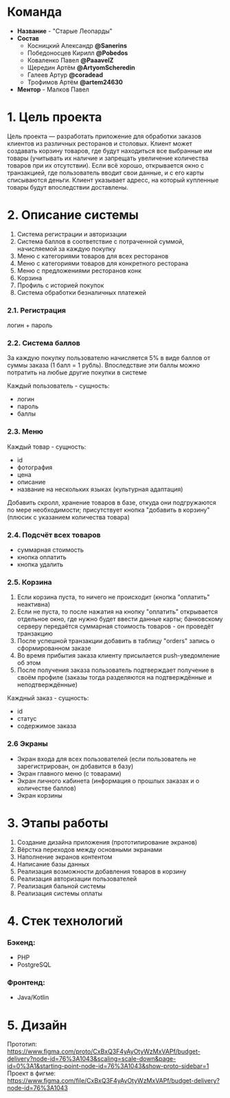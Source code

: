 # Команда
- <b>Название</b> - "Старые Леопарды"
- <b>Состав</b>
   - Косницкий Александр <b>@Sanerins</b>
   - Победоносцев Кирилл <b>@Pobedos</b>
   - Коваленко Павел <b>@PaaavelZ</b>
   - Щередин Артём <b>@ArtyomScheredin</b>
   - Галеев Артур <b>@coradead</b>
   - Трофимов Артём <b>@artem24630</b>
- <b>Ментор</b> - Малков Павел

# 1. Цель проекта

Цель проекта — разработать приложение для обработки заказов клиентов из различных ресторанов и столовых. Клиент может создавать корзину
товаров, где будут находиться все выбранные им товары (учитывать их наличие и запрещать увеличение
количества товаров при их отсутствии). Если всё хорошо, открывается окно с транзакцией, где пользователь вводит свои
данные, и с его карты списываются деньги. Клиент указывает адресс, на который купленные товары будут впоследствии доставлены.

# 2. Описание системы

1. Система регистрации и авторизации
2. Система баллов в соответствие с потраченной суммой, начисляемой за каждую покупку
3. Меню с категориями товаров для всех ресторанов
4. Меню с категориями товаров для конкретного ресторана
5. Меню с предложениями ресторанов конк
6. Корзина
7. Профиль с историей покупок
8. Система обработки безналичных платежей

### 2.1. Регистрация

логин + пароль

### 2.2. Система баллов

За каждую покупку пользователю начисляется 5% в виде баллов от суммы заказа (1 балл = 1 рубль).
Впоследствие эти баллы можно потратить на любые другие покупки в системе

Каждый пользователь - сущность:
- логин
- пароль
- баллы

### 2.3. Меню

Каждый товар - сущность:
- id
- фотография
- цена
- описание
- название на нескольких языках (культурная адаптация)

Добавить скролл, хранение товаров в базе, откуда они подгружаются по мере необходимости; присутствует кнопка "добавить в корзину" (плюсик с
указанием количества товара)

### 2.4. Подсчёт всех товаров

- cуммарная стоимость
- кнопка оплатить
- кнопка удалить

### 2.5. Корзина

1) Если корзина пуста, то ничего не происходит (кнопка "оплатить" неактивна)
2) Если не пуста, то после нажатия на кнопку "оплатить" открывается отдельное окно, где нужно будет ввести данные карты; банковскому серверу передаётся суммарная
   стоимость товаров - он проведёт транзакцию
3) После успешной транзакции добавить в таблицу "orders" запись о сформированном заказе
4) Во время прибытия заказа клиенту присылается push-уведомление об этом
5) После получения заказа пользователь подтверждает получение в своём профиле (заказы тогда разделяются на подтверждённые и неподтверждённые)

Каждный заказ - сущность:
- id
- статус 
- содержимое заказа

### 2.6 Экраны

- Экран входа для всех пользователей (если пользователь не зарегистрирован, он добавится в базу)
- Экран главного меню (с товарами)
- Экран личного кабинета (информация о прошлых заказах и о количестве баллов)
- Экран корзины

# 3. Этапы работы
1) Создание дизайна приложения (прототипирование экранов)
2) Вёрстка переходов между основными экранами
3) Наполнение экранов контентом
4) Написание базы данных
5) Реализация возможности добавления товаров в корзину
6) Реализация авторизации пользователей
7) Реализация бальной системы
8) Реализация системы оплаты

# 4. Стек технологий

### Бэкенд:

- PHP
- PostgreSQL

### Фронтенд:

- Java/Kotlin

# 5. Дизайн
Прототип: https://www.figma.com/proto/CxBxQ3F4yAyOtyWzMxVAPf/budget-delivery?node-id=76%3A1043&scaling=scale-down&page-id=0%3A1&starting-point-node-id=76%3A1043&show-proto-sidebar=1
Проект в фигме: https://www.figma.com/file/CxBxQ3F4yAyOtyWzMxVAPf/budget-delivery?node-id=76%3A1043
